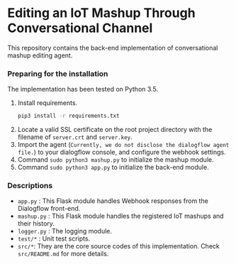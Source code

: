 # Editing an IoT Mashup Through Conversational Channel

This repository contains the back-end implementation of conversational mashup editing agent.

### Preparing for the installation
The implementation has been tested on Python 3.5.

1. Install requirements.
    ```bash
    pip3 install -r requirements.txt
    ```
2. Locate a valid SSL certificate on the root project directory with the filename of `server.crt` and `server.key`.
3. Import the agent (`Currently, we do not disclose the dialogflow agent file.`) to your dialogflow console, and configure the webhook settings.
4. Command `sudo python3 mashup.py` to initialize the mashup module.
5. Command `sudo python3 app.py` to initialize the back-end module.

### Descriptions
- `app.py` : This Flask module handles Webhook responses from the Dialogflow front-end.
- `mashup.py` : This Flask module handles the registered IoT mashups and their history.
- `logger.py` : The logging module.
- `test/*` : Unit test scripts.
- `src/*`: They are the core source codes of this implementation. Check `src/README.md` for more details.